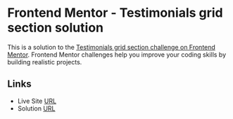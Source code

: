# Frontend Mentor - Testimonials grid section solution

This is a solution to the [Testimonials grid section challenge on Frontend Mentor](https://www.frontendmentor.io/challenges/testimonials-grid-section-Nnw6J7Un7). Frontend Mentor challenges help you improve your coding skills by building realistic projects.

## Links

- Live Site [URL](https://mhmd-tarek-mhmd.github.io/Testimonials-grid-section)
- Solution [URL](https://www.frontendmentor.io/solutions/testimonials-grid-section-dXjOws8ZjE)
